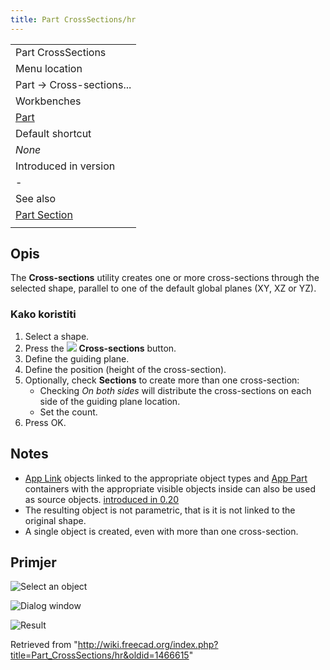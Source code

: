 ```yaml
---
title: Part CrossSections/hr
---
```

|  |
| --- |
| Part CrossSections |
| Menu location |
| Part → Cross-sections... |
| Workbenches |
| [Part](/Part_Workbench "Part Workbench") |
| Default shortcut |
| *None* |
| Introduced in version |
| - |
| See also |
| [Part Section](/Part_Section "Part Section") |
|  |

## Opis

The **Cross-sections** utility creates one or more cross-sections through the selected shape, parallel to one of the default global planes (XY, XZ or YZ).

### Kako koristiti

1. Select a shape.
2. Press the ![](/images/Part_CrossSections.svg) **Cross-sections** button.
3. Define the guiding plane.
4. Define the position (height of the cross-section).
5. Optionally, check **Sections** to create more than one cross-section:
   * Checking *On both sides* will distribute the cross-sections on each side of the guiding plane location.
   * Set the count.
6. Press OK.

## Notes

* [App Link](/App_Link "App Link") objects linked to the appropriate object types and [App Part](/App_Part "App Part") containers with the appropriate visible objects inside can also be used as source objects. [introduced in 0.20](/Release_notes_0.20 "Release notes 0.20")
* The resulting object is not parametric, that is it is not linked to the original shape.
* A single object is created, even with more than one cross-section.

## Primjer

![Select an object](/images/SectionCross1.png)

![Dialog window](/images/SectionCross2.png)

![Result](/images/SectionCross3.png)

Retrieved from "<http://wiki.freecad.org/index.php?title=Part_CrossSections/hr&oldid=1466615>"